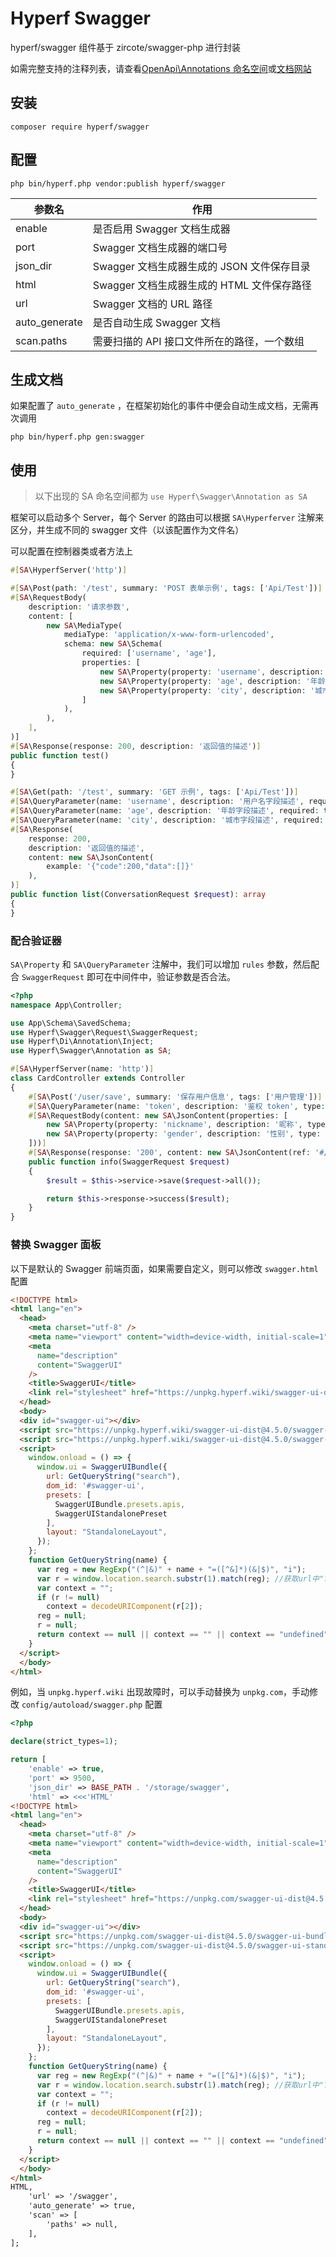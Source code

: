 # Hyperf Swagger

hyperf/swagger 组件基于 zircote/swagger-php 进行封装

如需完整支持的注释列表，请查看[OpenApi\Annotations 命名空间](https://github.com/zircote/swagger-php/blob/master/src/Annotations)或[文档网站](https://zircote.github.io/swagger-php/guide/annotations.html#arrays-and-objects)


## 安装

```
composer require hyperf/swagger
```

## 配置 

```
php bin/hyperf.php vendor:publish hyperf/swagger
```

| 参数名      | 作用                                                         |
| -------- | ------------------------------------------------------------ |
| enable   | 是否启用 Swagger 文档生成器                                     |
| port     | Swagger 文档生成器的端口号                                    |
| json_dir | Swagger 文档生成器生成的 JSON 文件保存目录                       |
| html     | Swagger 文档生成器生成的 HTML 文件保存路径                       |
| url      | Swagger 文档的 URL 路径                                         |
| auto_generate | 是否自动生成 Swagger 文档                                     |
| scan.paths | 需要扫描的 API 接口文件所在的路径，一个数组 | 

## 生成文档

如果配置了 `auto_generate` ，在框架初始化的事件中便会自动生成文档，无需再次调用
```shell
php bin/hyperf.php gen:swagger
```

## 使用

> 以下出现的 SA 命名空间都为 `use Hyperf\Swagger\Annotation as SA`

框架可以启动多个 Server，每个 Server 的路由可以根据 `SA\Hyperferver` 注解来区分，并生成不同的 swagger 文件（以该配置作为文件名）

可以配置在控制器类或者方法上
```php
#[SA\HyperfServer('http')]
```

```php
#[SA\Post(path: '/test', summary: 'POST 表单示例', tags: ['Api/Test'])]
#[SA\RequestBody(
    description: '请求参数',
    content: [
        new SA\MediaType(
            mediaType: 'application/x-www-form-urlencoded',
            schema: new SA\Schema(
                required: ['username', 'age'],
                properties: [
                    new SA\Property(property: 'username', description: '用户名字段描述', type: 'string'),
                    new SA\Property(property: 'age', description: '年龄字段描述', type: 'string'),
                    new SA\Property(property: 'city', description: '城市字段描述', type: 'string'),
                ]
            ),
        ),
    ],
)]
#[SA\Response(response: 200, description: '返回值的描述')]
public function test()
{
}
```

```php
#[SA\Get(path: '/test', summary: 'GET 示例', tags: ['Api/Test'])]
#[SA\QueryParameter(name: 'username', description: '用户名字段描述', required: true, schema: new SA\Schema(type: 'string'))]
#[SA\QueryParameter(name: 'age', description: '年龄字段描述', required: true, schema: new SA\Schema(type: 'string'))]
#[SA\QueryParameter(name: 'city', description: '城市字段描述', required: false, schema: new SA\Schema(type: 'string'))]
#[SA\Response(
    response: 200,
    description: '返回值的描述',
    content: new SA\JsonContent(
        example: '{"code":200,"data":[]}'
    ),
)]
public function list(ConversationRequest $request): array
{
}
```

### 配合验证器

`SA\Property` 和 `SA\QueryParameter` 注解中，我们可以增加 `rules` 参数，然后配合 `SwaggerRequest` 即可在中间件中，验证参数是否合法。

```php
<?php
namespace App\Controller;

use App\Schema\SavedSchema;
use Hyperf\Swagger\Request\SwaggerRequest;
use Hyperf\Di\Annotation\Inject;
use Hyperf\Swagger\Annotation as SA;

#[SA\HyperfServer(name: 'http')]
class CardController extends Controller
{
    #[SA\Post('/user/save', summary: '保存用户信息', tags: ['用户管理'])]
    #[SA\QueryParameter(name: 'token', description: '鉴权 token', type: 'string', rules: 'required|string')]
    #[SA\RequestBody(content: new SA\JsonContent(properties: [
        new SA\Property(property: 'nickname', description: '昵称', type: 'integer', rules: 'required|string'),
        new SA\Property(property: 'gender', description: '性别', type: 'integer', rules: 'required|integer|in:0,1,2'),
    ]))]
    #[SA\Response(response: '200', content: new SA\JsonContent(ref: '#/components/schemas/SavedSchema'))]
    public function info(SwaggerRequest $request)
    {
        $result = $this->service->save($request->all());

        return $this->response->success($result);
    }
}
```

### 替换 Swagger 面板

以下是默认的 Swagger 前端页面，如果需要自定义，则可以修改 `swagger.html` 配置

```html
<!DOCTYPE html>
<html lang="en">
  <head>
    <meta charset="utf-8" />
    <meta name="viewport" content="width=device-width, initial-scale=1" />
    <meta
      name="description"
      content="SwaggerUI"
    />
    <title>SwaggerUI</title>
    <link rel="stylesheet" href="https://unpkg.hyperf.wiki/swagger-ui-dist@4.5.0/swagger-ui.css" />
  </head>
  <body>
  <div id="swagger-ui"></div>
  <script src="https://unpkg.hyperf.wiki/swagger-ui-dist@4.5.0/swagger-ui-bundle.js" crossorigin></script>
  <script src="https://unpkg.hyperf.wiki/swagger-ui-dist@4.5.0/swagger-ui-standalone-preset.js" crossorigin></script>
  <script>
    window.onload = () => {
      window.ui = SwaggerUIBundle({
        url: GetQueryString("search"),
        dom_id: '#swagger-ui',
        presets: [
          SwaggerUIBundle.presets.apis,
          SwaggerUIStandalonePreset
        ],
        layout: "StandaloneLayout",
      });
    };
    function GetQueryString(name) {
      var reg = new RegExp("(^|&)" + name + "=([^&]*)(&|$)", "i");
      var r = window.location.search.substr(1).match(reg); //获取url中"?"符后的字符串并正则匹配
      var context = "";
      if (r != null)
        context = decodeURIComponent(r[2]);
      reg = null;
      r = null;
      return context == null || context == "" || context == "undefined" ? "/http.json" : context;
    }
  </script>
  </body>
</html>
```

例如，当 `unpkg.hyperf.wiki` 出现故障时，可以手动替换为 `unpkg.com`，手动修改 `config/autoload/swagger.php` 配置

```php
<?php

declare(strict_types=1);

return [
    'enable' => true,
    'port' => 9500,
    'json_dir' => BASE_PATH . '/storage/swagger',
    'html' => <<<'HTML'
<!DOCTYPE html>
<html lang="en">
  <head>
    <meta charset="utf-8" />
    <meta name="viewport" content="width=device-width, initial-scale=1" />
    <meta
      name="description"
      content="SwaggerUI"
    />
    <title>SwaggerUI</title>
    <link rel="stylesheet" href="https://unpkg.com/swagger-ui-dist@4.5.0/swagger-ui.css" />
  </head>
  <body>
  <div id="swagger-ui"></div>
  <script src="https://unpkg.com/swagger-ui-dist@4.5.0/swagger-ui-bundle.js" crossorigin></script>
  <script src="https://unpkg.com/swagger-ui-dist@4.5.0/swagger-ui-standalone-preset.js" crossorigin></script>
  <script>
    window.onload = () => {
      window.ui = SwaggerUIBundle({
        url: GetQueryString("search"),
        dom_id: '#swagger-ui',
        presets: [
          SwaggerUIBundle.presets.apis,
          SwaggerUIStandalonePreset
        ],
        layout: "StandaloneLayout",
      });
    };
    function GetQueryString(name) {
      var reg = new RegExp("(^|&)" + name + "=([^&]*)(&|$)", "i");
      var r = window.location.search.substr(1).match(reg); //获取url中"?"符后的字符串并正则匹配
      var context = "";
      if (r != null)
        context = decodeURIComponent(r[2]);
      reg = null;
      r = null;
      return context == null || context == "" || context == "undefined" ? "/http.json" : context;
    }
  </script>
  </body>
</html>
HTML,
    'url' => '/swagger',
    'auto_generate' => true,
    'scan' => [
        'paths' => null,
    ],
];

```
